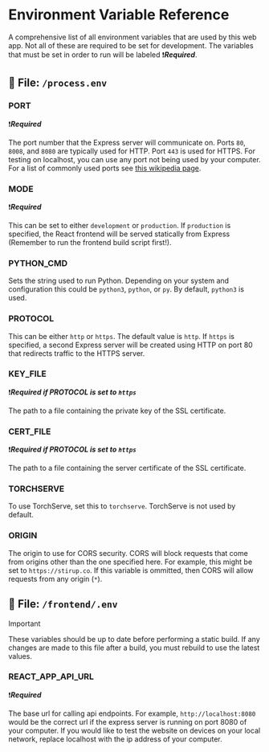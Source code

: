 # Environment Variable Reference

A comprehensive list of all environment variables that are used by this web app.
Not all of these are required to be set for development. The variables that must be set
in order to run will be labeled :exclamation:***Required***.

## :page_facing_up: File: `/process.env`

### PORT

:exclamation:***Required***

The port number that the Express server will communicate on.
Ports `80`, `8008`, and `8080` are typically used for HTTP. Port `443` is used for HTTPS.
For testing on localhost, you can use any port not being used by your computer.
For a list of commonly used ports see
[this wikipedia page](https://en.wikipedia.org/wiki/List_of_TCP_and_UDP_port_numbers).

### MODE

:exclamation:***Required***

This can be set to either `development` or `production`.
If `production` is specified, the React frontend will be
served statically from Express (Remember to run the frontend build script first!).

### PYTHON_CMD

Sets the string used to run Python. Depending on your system and configuration this could be
`python3`, `python`, or `py`. By default, `python3` is used.

### PROTOCOL

This can be either `http` or `https`. The default value is `http`. If `https` is specified,
a second Express server will be created using HTTP on port 80 that redirects traffic to the HTTPS
server.

### KEY_FILE

:exclamation:***Required if PROTOCOL is set to `https`***

The path to a file containing the private key of the SSL certificate.

### CERT_FILE

:exclamation:***Required if PROTOCOL is set to `https`***

The path to a file containing the server certificate of the SSL certificate.

### TORCHSERVE

To use TorchServe, set this to `torchserve`. TorchServe is not used by default.

### ORIGIN

The origin to use for CORS security. CORS will block requests that come from origins other
than the one specified here. For example, this might be set to `https://stirup.co`.
If this variable is ommitted, then CORS will allow requests from any origin (`*`).

## :page_facing_up: File: `/frontend/.env`

> [!IMPORTANT]
> These variables should be up to date before performing a static build.
> If any changes are made to this file after a build, you must rebuild to use the
> latest values.

### REACT_APP_API_URL

:exclamation:***Required***

The base url for calling api endpoints. For example, `http://localhost:8080` would be
the correct url if the express server is running on port 8080 of your computer. If you would
like to test the website on devices on your local network, replace localhost with the ip address
of your computer.

